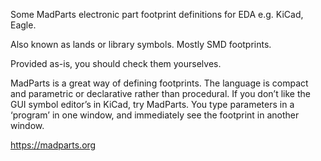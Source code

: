 Some MadParts electronic part footprint definitions for EDA e.g. KiCad, Eagle.

Also known as lands or library symbols.  Mostly SMD footprints.

Provided as-is, you should check them yourselves.

MadParts is a great way of defining footprints.  The language is compact and parametric or declarative rather than procedural.  If you don’t like the GUI symbol editor’s in KiCad, try MadParts.  You type parameters in a ‘program’ in one window, and immediately see the footprint in another window.

https://madparts.org

